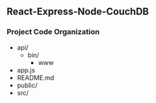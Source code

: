 ## React-Express-Node-CouchDB
### Project Code Organization
- api/
  - bin/
    - www
- app.js
- README.md
- public/
- src/
